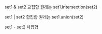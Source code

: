 set1 & set2   교집합    원래는 set1.intersection(set2)

set1 | set2    합집합    원래는 set1.union(set2)

set1 - set2     차집합   

